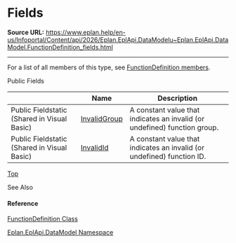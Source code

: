 # Fields

**Source URL:** https://www.eplan.help/en-us/Infoportal/Content/api/2026/Eplan.EplApi.DataModelu~Eplan.EplApi.DataModel.FunctionDefinition_fields.html

---

For a list of all members of this type, see [FunctionDefinition members](Eplan.EplApi.DataModelu~Eplan.EplApi.DataModel.FunctionDefinition_members.html).

Public Fields

|  | Name | Description |
| --- | --- | --- |
| Public Fieldstatic (Shared in Visual Basic) | [InvalidGroup](Eplan.EplApi.DataModelu~Eplan.EplApi.DataModel.FunctionDefinition~InvalidGroup.html) | A constant value that indicates an invalid (or undefined) function group. |
| Public Fieldstatic (Shared in Visual Basic) | [InvalidId](Eplan.EplApi.DataModelu~Eplan.EplApi.DataModel.FunctionDefinition~InvalidId.html) | A constant value that indicates an invalid (or undefined) function ID. |

[Top](#top)

See Also

#### Reference

[FunctionDefinition Class](Eplan.EplApi.DataModelu~Eplan.EplApi.DataModel.FunctionDefinition.html)
  
[Eplan.EplApi.DataModel Namespace](Eplan.EplApi.DataModelu~Eplan.EplApi.DataModel_namespace.html)